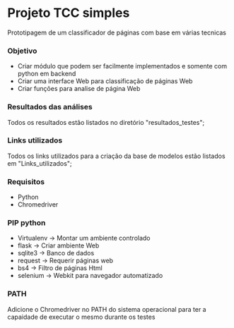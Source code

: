 # Projeto TCC simples

Prototipagem de um classificador de páginas com base em várias tecnicas

### Objetivo

* Criar módulo que podem ser facilmente implementados e somente com python em backend
* Criar uma interface Web para classificação de páginas Web 
* Criar funções para analise de página Web

### Resultados das análises

Todos os resultados estão listados no diretório "resultados_testes";

### Links utilizados

Todos os links utilizados para a criação da base de modelos estão listados em "Links_utilizados";

### Requisitos

* Python
* Chromedriver

### PIP python

* Virtualenv -> Montar um ambiente controlado
* flask -> Criar ambiente Web
* sqlite3 -> Banco de dados
* request -> Requerir páginas web
* bs4 -> Filtro de páginas Html
* selenium -> Webkit para navegador automatizado

### PATH

Adicione o Chromedriver no PATH do sistema operacional para ter a capaidade de executar o mesmo durante os testes
